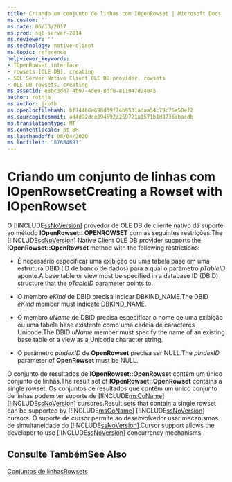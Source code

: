 ```yaml
---
title: Criando um conjunto de linhas com IOpenRowset | Microsoft Docs
ms.custom: ''
ms.date: 06/13/2017
ms.prod: sql-server-2014
ms.reviewer: ''
ms.technology: native-client
ms.topic: reference
helpviewer_keywords:
- IOpenRowset interface
- rowsets [OLE DB], creating
- SQL Server Native Client OLE DB provider, rowsets
- OLE DB rowsets, creating
ms.assetid: e8bc3de7-4b97-4de9-8df8-e11947d24045
author: rothja
ms.author: jroth
ms.openlocfilehash: bf74466a698d39f74b9531adaa54c79c75e50ef2
ms.sourcegitcommit: ad4d92dce894592a259721a1571b1d8736abacdb
ms.translationtype: MT
ms.contentlocale: pt-BR
ms.lasthandoff: 08/04/2020
ms.locfileid: "87684691"
---
```

# <a name="creating-a-rowset-with-iopenrowset"></a><span data-ttu-id="05f0d-102">Criando um conjunto de linhas com IOpenRowset</span><span class="sxs-lookup"><span data-stu-id="05f0d-102">Creating a Rowset with IOpenRowset</span></span>
  <span data-ttu-id="05f0d-103">O [!INCLUDE[ssNoVersion](../../includes/ssnoversion-md.md)] provedor de OLE DB de cliente nativo dá suporte ao método **IOpenRowset:: OPENROWSET** com as seguintes restrições:</span><span class="sxs-lookup"><span data-stu-id="05f0d-103">The [!INCLUDE[ssNoVersion](../../includes/ssnoversion-md.md)] Native Client OLE DB provider supports the **IOpenRowset::OpenRowset** method with the following restrictions:</span></span>  
  
-   <span data-ttu-id="05f0d-104">É necessário especificar uma exibição ou uma tabela base em uma estrutura DBID (ID de banco de dados) para a qual o parâmetro *pTableID* aponte.</span><span class="sxs-lookup"><span data-stu-id="05f0d-104">A base table or view must be specified in a database ID (DBID) structure that the *pTableID* parameter points to.</span></span>  
  
-   <span data-ttu-id="05f0d-105">O membro *eKind* de DBID precisa indicar DBKIND_NAME.</span><span class="sxs-lookup"><span data-stu-id="05f0d-105">The DBID *eKind* member must indicate DBKIND_NAME.</span></span>  
  
-   <span data-ttu-id="05f0d-106">O membro *uName* de DBID precisa especificar o nome de uma exibição ou uma tabela base existente como uma cadeia de caracteres Unicode.</span><span class="sxs-lookup"><span data-stu-id="05f0d-106">The DBID *uName* member must specify the name of an existing base table or a view as a Unicode character string.</span></span>  
  
-   <span data-ttu-id="05f0d-107">O parâmetro *pIndexID* de **OpenRowset** precisa ser NULL.</span><span class="sxs-lookup"><span data-stu-id="05f0d-107">The *pIndexID* parameter of **OpenRowset** must be NULL.</span></span>  
  
 <span data-ttu-id="05f0d-108">O conjunto de resultados de **IOpenRowset::OpenRowset** contém um único conjunto de linhas.</span><span class="sxs-lookup"><span data-stu-id="05f0d-108">The result set of **IOpenRowset::OpenRowset** contains a single rowset.</span></span> <span data-ttu-id="05f0d-109">Os conjuntos de resultados que contêm um único conjunto de linhas podem ter suporte de [!INCLUDE[msCoName](../../includes/msconame-md.md)] [!INCLUDE[ssNoVersion](../../includes/ssnoversion-md.md)] cursores.</span><span class="sxs-lookup"><span data-stu-id="05f0d-109">Result sets that contain a single rowset can be supported by [!INCLUDE[msCoName](../../includes/msconame-md.md)] [!INCLUDE[ssNoVersion](../../includes/ssnoversion-md.md)] cursors.</span></span> <span data-ttu-id="05f0d-110">O suporte de cursor permite ao desenvolvedor usar mecanismos de simultaneidade do [!INCLUDE[ssNoVersion](../../includes/ssnoversion-md.md)].</span><span class="sxs-lookup"><span data-stu-id="05f0d-110">Cursor support allows the developer to use [!INCLUDE[ssNoVersion](../../includes/ssnoversion-md.md)] concurrency mechanisms.</span></span>  
  
## <a name="see-also"></a><span data-ttu-id="05f0d-111">Consulte Também</span><span class="sxs-lookup"><span data-stu-id="05f0d-111">See Also</span></span>  
 [<span data-ttu-id="05f0d-112">Conjuntos de linhas</span><span class="sxs-lookup"><span data-stu-id="05f0d-112">Rowsets</span></span>](rowsets.md)  
  
  
